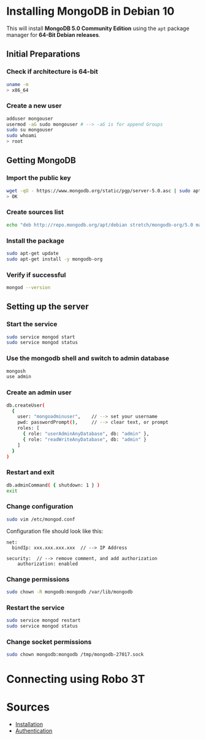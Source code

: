 # Installing MongoDB in Debian 10
This will install **MongoDB 5.0 Community Edition** using the `apt` package manager for **64-Bit Debian releases**.

## Initial Preparations
### Check if architecture is 64-bit
```bash
uname -m
> x86_64
```

### Create a new user
```bash
adduser mongouser
usermod -aG sudo mongouser # --> -aG is for append Groups
sudo su mongouser
sudo whoami
> root
```

## Getting MongoDB
### Import the public key
```bash
wget -qO - https://www.mongodb.org/static/pgp/server-5.0.asc | sudo apt-key add -
> OK
```

### Create sources list
```bash
echo "deb http://repo.mongodb.org/apt/debian stretch/mongodb-org/5.0 main" | sudo tee /etc/apt/sources.list.d/mongodb-org-5.0.list
```

### Install the package
```bash
sudo apt-get update
sudo apt-get install -y mongodb-org
```

### Verify if successful
```bash
mongod --version
```

## Setting up the server
### Start the service
```bash
sudo service mongod start
sudo service mongod status
```

### Use the mongodb shell and switch to admin database
```bash
mongosh
use admin
```

### Create an admin user
```bash
db.createUser(
  {
    user: "mongoadminuser",    // --> set your username
    pwd: passwordPrompt(),     // --> clear text, or prompt
    roles: [
      { role: "userAdminAnyDatabase", db: "admin" },
      { role: "readWriteAnyDatabase", db: "admin" }
    ]
  }
)
```

### Restart and exit
```bash
db.adminCommand( { shutdown: 1 } )
exit
```

### Change configuration
```bash
sudo vim /etc/mongod.conf
```
Configuration file should look like this:
```
net:
  bindIp: xxx.xxx.xxx.xxx  // --> IP Address

security:  // --> remove comment, and add authorization
    authorization: enabled
```

### Change permissions
```bash
sudo chown -R mongodb:mongodb /var/lib/mongodb
```

### Restart the service
```bash
sudo service mongod restart
sudo service mongod status
```

### Change socket permissions
```bash
sudo chown mongodb:mongodb /tmp/mongodb-27017.sock
```

# Connecting using Robo 3T

# Sources
* [Installation](https://docs.mongodb.com/manual/tutorial/install-mongodb-on-debian/)
* [Authentication](https://docs.mongodb.com/manual/tutorial/configure-scram-client-authentication/)